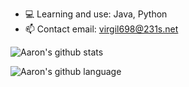 - 💻 Learning and use: Java, Python
- 📫 Contact email: virgil698@231s.net

![Aaron's github stats](https://github-readme-stats.vercel.app/api?username=virgil698&show_icons=true)

![Aaron's github language](https://github-readme-stats.vercel.app/api/top-langs/?username=virgil698&layout=compact)
